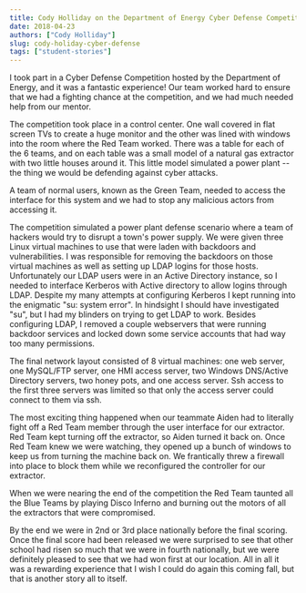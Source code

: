 ```yaml
---
title: Cody Holliday on the Department of Energy Cyber Defense Competition 2018
date: 2018-04-23
authors: ["Cody Holliday"]
slug: cody-holiday-cyber-defense
tags: ["student-stories"]
---
```


I took part in a Cyber Defense Competition hosted by the Department of Energy, and it was a fantastic experience! Our
team worked hard to ensure that we had a fighting chance at the competition, and we had much needed help from our
mentor.

The competition took place in a control center. One wall covered in flat screen TVs to create a huge monitor and the
other was lined with windows into the room where the Red Team worked. There was a table for each of the 6 teams, and on
each table was a small model of a natural gas extractor with two little houses around it. This little model simulated a
power plant -- the thing we would be defending against cyber attacks.

A team of normal users, known as the Green Team, needed to access the interface for this system and we had to stop any
malicious actors from accessing it.

The competition simulated a power plant defense scenario where a team of hackers would try to disrupt a town's power
supply. We were given three Linux virtual machines to use that were laden with backdoors and vulnerabilities. I was
responsible for removing the backdoors on those virtual machines as well as setting up LDAP logins for those hosts.
Unfortunately our LDAP users were in an Active Directory instance, so I needed to interface Kerberos with Active
directory to allow logins through LDAP. Despite my many attempts at configuring Kerberos I kept running into the
enigmatic "su: system error". In hindsight I should have investigated "su", but I had my blinders on trying to get LDAP
to work. Besides configuring LDAP, I removed a couple webservers that were running backdoor services and locked down
some service accounts that had way too many permissions.

The final network layout consisted of 8 virtual machines: one web server, one MySQL/FTP server, one HMI access server,
two Windows DNS/Active Directory servers, two honey pots, and one access server. Ssh access to the first three servers
was limited so that only the access server could connect to them via ssh.

The most exciting thing happened when our teammate Aiden had to literally fight off a Red Team member through the user
interface for our extractor. Red Team kept turning off the extractor, so Aiden turned it back on. Once Red Team knew we
were watching, they opened up a bunch of windows to keep us from turning the machine back on. We frantically threw a
firewall into place to block them while we reconfigured the controller for our extractor.

When we were nearing the end of the competition the Red Team taunted all the Blue Teams by playing Disco Inferno and
burning out the motors of all the extractors that were compromised.

By the end we were in 2nd or 3rd place nationally before the final scoring.  Once the final score had been released we
were surprised to see that other school had risen so much that we were in fourth nationally, but we were definitely
pleased to see that we had won first at our location. All in all it was a rewarding experience that I wish I could do
again this coming fall, but that is another story all to itself.